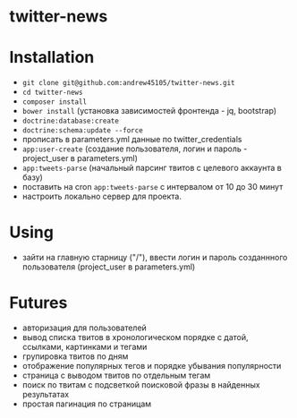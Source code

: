twitter-news
============

# Installation
* `git clone git@github.com:andrew45105/twitter-news.git`
* `cd twitter-news`
* `composer install`
* `bower install` (установка зависимостей фронтенда - jq, bootstrap)
* `doctrine:database:create`
* `doctrine:schema:update --force`
* прописать в parameters.yml данные по twitter_credentials
* `app:user-create` (создание пользователя, логин и пароль - project_user в parameters.yml)
* `app:tweets-parse` (начальный парсинг твитов с целевого аккаунта в базу)
* поставить на cron `app:tweets-parse` с интервалом от 10 до 30 минут
* настроить локально сервер для проекта.

# Using
* зайти на главную старницу ("/"), ввести логин и пароль созданнного пользователя (project_user в parameters.yml)

# Futures
* авторизация для пользователей
* вывод списка твитов в хронологическом порядке с датой, ссылками, картинками и тегами
* групировка твитов по дням
* отображение популярных тегов и порядке убывания популярности
* страница с выводом твитов по отдельным тегам
* поиск по твитам с подсветкой поисковой фразы в найденных результатах
* простая пагинация по страницам
